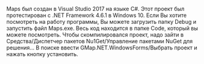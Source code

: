 Maps был создан в Visual Studio 2017 на языке C#. Этот проект был протестирован с .NET Framework 4.6.1 в Windows 10. Если Вы хотите посмотреть на работу программы, Вы можете загрузить папку Debug и запустить файл Maps.exe. Весь код находится в папке Code, который вы можете посмотреть.
Чтобы скомпилировался проект, надо зайти в Средства/Диспетчер пакетов Nu1Get/Управление пакетами NuGet для решения... В поиске ввести GMap.NET.WindowsForms/Выбрать проект и нажать кнопку установить.
